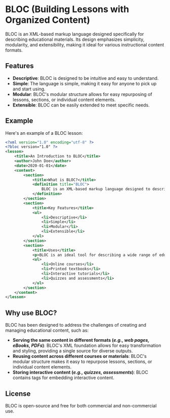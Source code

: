 # BLOC (Building Lessons with Organized Content)

BLOC is an XML-based markup language designed specifically for describing educational materials. Its design emphasizes simplicity, modularity, and extensibility, making it ideal for various instructional content formats.

## Features

- **Descriptive**: BLOC is designed to be intuitive and easy to understand.
- **Simple**: The language is simple, making it easy for anyone to pick up and start using.
- **Modular**: BLOC's modular structure allows for easy repurposing of lessons, sections, or individual content elements.
- **Extensible**: BLOC can be easily extended to meet specific needs.

## Example

Here's an example of a BLOC lesson:

```xml
<?xml version="1.0" encoding="utf-8" ?>
<?bloc version="1.0" ?>
<lesson>
    <title>An Introduction to BLOC</title>
    <author>John Doe</author>
    <date>2020-01-01</date>
    <content>
        <section>
            <title>What is BLOC?</title>
            <definition title="BLOC">
                BLOC is an XML-based markup language designed to describe educational content.
            </definition>
        </section>
        <section>
            <title>Key Features</title>
            <ul>
                <li>Descriptive</li>
                <li>Simple</li>
                <li>Modular</li>
                <li>Extensible</li>
            </ul>
        </section>
        <section>
            <title>Uses</title>
            <p>BLOC is an ideal tool for describing a wide range of educational materials, including:</p>
            <ul>
                <li>Online courses</li>
                <li>Printed textbooks</li>
                <li>Interactive tutorials</li>
                <li>Quizzes and assessments</li>
            </ul>
        </section>
    </content>
</lesson>
```

## Why use BLOC?
BLOC has been designed to address the challenges of creating and managing educational content, such as:

- **Serving the same content in different formats (*e.g., web pages, eBooks, PDFs*)**: BLOC's XML foundation allows for easy transformation and styling, providing a single source for diverse outputs.
- **Reusing content across different courses or materials**: BLOC's modular structure makes it easy to repurpose lessons, sections, or individual content elements.
- **Storing interactive content (*e.g., quizzes, assessments*)**: BLOC contains tags for embedding interactive content.

## License
BLOC is open-source and free for both commercial and non-commercial use.